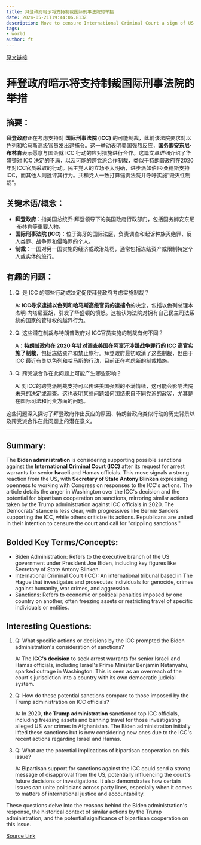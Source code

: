 ```yaml
---
title: 拜登政府暗示将支持制裁国际刑事法院的举措
date: 2024-05-21T19:44:06.813Z
description: Move to censure International Criminal Court a sign of US anger over request for arrest warrants for Israeli ministers
tags: 
- world
author: ft
---
```


[原文链接](https://ft.com/content/6700a246-e0cd-49d8-b5ef-d2379e86290f)

# 拜登政府暗示将支持制裁国际刑事法院的举措

## 摘要：

**拜登政府**正在考虑支持对 **国际刑事法院 (ICC)** 的可能制裁，此前该法院要求对以色列和哈马斯高级官员发出逮捕令。这一举动表明美国强烈反应，**国务卿安东尼·布林肯**表示愿意与国会就 ICC 行动的应对措施进行合作。这篇文章详细介绍了华盛顿对 ICC 决定的不满，以及可能的跨党派合作制裁，类似于特朗普政府在2020年对ICC官员采取的行动。民主党人的立场不太明确，进步派如伯尼·桑德斯支持ICC，而其他人则批评其行为。共和党人一致打算谴责法院并呼吁实施“毁灭性制裁”。

## **关键术语/概念：**
- **拜登政府**：指美国总统乔·拜登领导下的美国政府行政部门，包括国务卿安东尼·布林肯等重要人物。
- **国际刑事法院 (ICC)**：位于海牙的国际法庭，负责调查和起诉种族灭绝罪、反人类罪、战争罪和侵略罪的个人。
- **制裁**：一国对另一国实施的经济或政治处罚，通常包括冻结资产或限制特定个人或实体的旅行。

## 有趣的问题：

1. Q: 是 ICC 的哪些行动或决定促使拜登政府考虑实施制裁？

   A: **ICC寻求逮捕以色列和哈马斯高级官员的逮捕令**的决定，包括以色列总理本杰明·内塔尼亚胡，引发了华盛顿的愤怒。这被认为法院对拥有自己民主司法系统的国家的管辖权的越界行为。

2. Q: 这些潜在制裁与特朗普政府对 ICC官员实施的制裁有何不同？

   A：**特朗普政府在 2020 年针对调查美国在阿富汗涉嫌战争罪行的 ICC 高官实施了制裁**，包括冻结资产和禁止旅行。拜登政府最初取消了这些制裁，但由于 ICC 最近有关以色列和哈马斯的行动，目前正在考虑新的制裁措施。

3. Q: 跨党派合作在此问题上可能产生哪些影响？

   A: 对ICC的跨党派制裁支持可以传递美国强烈的不满情绪，这可能会影响法院未来的决定或调查。这也表明某些问题如何团结来自不同党派的政客，尤其是在国际司法和问责方面的问题。

这些问题深入探讨了拜登政府作出反应的原因、特朗普政府类似行动的历史背景以及跨党派合作在此问题上的潜在意义。
            


---

## Summary: 

The **Biden administration** is considering supporting possible sanctions against the **International Criminal Court (ICC)** after its request for arrest warrants for senior **Israeli** and Hamas officials. This move signals a strong reaction from the US, with **Secretary of State Antony Blinken** expressing openness to working with Congress on responses to the ICC's actions. The article details the anger in Washington over the ICC's decision and the potential for bipartisan cooperation on sanctions, mirroring similar actions taken by the Trump administration against ICC officials in 2020. The Democrats' stance is less clear, with progressives like Bernie Sanders supporting the ICC, while others criticize its actions. Republicans are united in their intention to censure the court and call for "crippling sanctions." 

## **Bolded Key Terms/Concepts:**
- Biden Administration: Refers to the executive branch of the US government under President Joe Biden, including key figures like Secretary of State Antony Blinken. 
- International Criminal Court (ICC): An international tribunal based in The Hague that investigates and prosecutes individuals for genocide, crimes against humanity, war crimes, and aggression. 
- Sanctions: Refers to economic or political penalties imposed by one country on another, often freezing assets or restricting travel of specific individuals or entities. 

## Interesting Questions: 

1. Q: What specific actions or decisions by the ICC prompted the Biden administration's consideration of sanctions? 

   A: The **ICC's decision** to seek arrest warrants for senior Israeli and Hamas officials, including Israel's Prime Minister Benjamin Netanyahu, sparked outrage in Washington. This is seen as an overreach of the court's jurisdiction into a country with its own democratic judicial system. 

2. Q: How do these potential sanctions compare to those imposed by the Trump administration on ICC officials? 

   A: In 2020, **the Trump administration** sanctioned top ICC officials, including freezing assets and banning travel for those investigating alleged US war crimes in Afghanistan. The Biden administration initially lifted these sanctions but is now considering new ones due to the ICC's recent actions regarding Israel and Hamas. 

3. Q: What are the potential implications of bipartisan cooperation on this issue? 

   A: Bipartisan support for sanctions against the ICC could send a strong message of disapproval from the US, potentially influencing the court's future decisions or investigations. It also demonstrates how certain issues can unite politicians across party lines, especially when it comes to matters of international justice and accountability. 

These questions delve into the reasons behind the Biden administration's response, the historical context of similar actions by the Trump administration, and the potential significance of bipartisan cooperation on this issue.

[Source Link](https://ft.com/content/6700a246-e0cd-49d8-b5ef-d2379e86290f)

